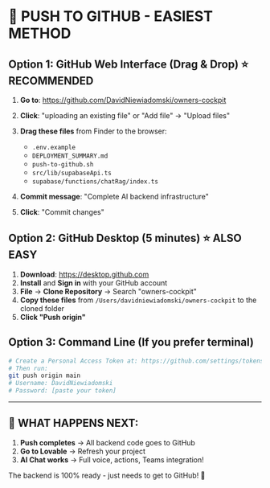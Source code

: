 # 🚀 PUSH TO GITHUB - EASIEST METHOD

## Option 1: GitHub Web Interface (Drag & Drop) ⭐ RECOMMENDED

1. **Go to**: https://github.com/DavidNiewiadomski/owners-cockpit
2. **Click**: "uploading an existing file" or "Add file" → "Upload files"
3. **Drag these files** from Finder to the browser:
   - `.env.example`
   - `DEPLOYMENT_SUMMARY.md`
   - `push-to-github.sh`
   - `src/lib/supabaseApi.ts`
   - `supabase/functions/chatRag/index.ts`

4. **Commit message**: "Complete AI backend infrastructure"
5. **Click**: "Commit changes"

## Option 2: GitHub Desktop (5 minutes) ⭐ ALSO EASY

1. **Download**: https://desktop.github.com
2. **Install** and **Sign in** with your GitHub account
3. **File** → **Clone Repository** → Search "owners-cockpit"
4. **Copy these files** from `/Users/davidniewiadomski/owners-cockpit` to the cloned folder
5. **Click "Push origin"**

## Option 3: Command Line (If you prefer terminal)

```bash
# Create a Personal Access Token at: https://github.com/settings/tokens
# Then run:
git push origin main
# Username: DavidNiewiadomski  
# Password: [paste your token]
```

---

## 🎯 WHAT HAPPENS NEXT:

1. **Push completes** → All backend code goes to GitHub
2. **Go to Lovable** → Refresh your project  
3. **AI Chat works** → Full voice, actions, Teams integration!

The backend is 100% ready - just needs to get to GitHub! 🚀
